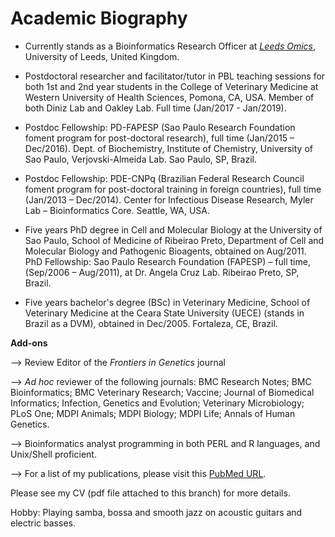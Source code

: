 # Academic Biography

* Currently stands as a Bioinformatics Research Officer at [*Leeds Omics*](http://www.leedsomics.org/), University of Leeds, United Kingdom.

* Postdoctoral researcher and facilitator/tutor in PBL teaching sessions for both 1st and 2nd year students in the College of Veterinary Medicine at Western University of Health Sciences, Pomona, CA, USA. Member of both Diniz Lab and Oakley Lab. Full time (Jan/2017 - Jan/2019).

* Postdoc Fellowship: PD-FAPESP (Sao Paulo Research Foundation foment program for post-doctoral research), full time (Jan/2015 – Dec/2016). Dept. of Biochemistry, Institute of Chemistry, University of Sao Paulo, Verjovski-Almeida Lab. Sao Paulo, SP, Brazil.

* Postdoc Fellowship: PDE-CNPq (Brazilian Federal Research Council foment program for post-doctoral training in foreign countries), full time (Jan/2013 – Dec/2014). Center for Infectious Disease Research, Myler Lab – Bioinformatics Core. Seattle, WA, USA.

* Five years PhD degree in Cell and Molecular Biology at the University of Sao Paulo, School of Medicine of Ribeirao Preto, Department of Cell and Molecular Biology and Pathogenic Bioagents, obtained on Aug/2011.
PhD Fellowship: Sao Paulo Research Foundation (FAPESP) – full time, (Sep/2006 – Aug/2011), at Dr. Angela Cruz Lab. Ribeirao Preto, SP, Brazil.

* Five years bachelor's degree (BSc) in Veterinary Medicine, School of Veterinary Medicine at the Ceara State University (UECE) (stands in Brazil as a DVM), obtained in Dec/2005. Fortaleza, CE, Brazil.

**Add-ons**

--> Review Editor of the *Frontiers in Genetics* journal

--> *Ad hoc* reviewer of the following journals: BMC Research Notes; BMC Bioinformatics; BMC Veterinary Research; Vaccine; Journal of Biomedical Informatics; Infection, Genetics and Evolution; Veterinary Microbiology; PLoS One; MDPI Animals; MDPI Biology; MDPI Life; Annals of Human Genetics.

--> Bioinformatics analyst programming in both PERL and R languages, and Unix/Shell proficient.

--> For a list of my publications, please visit this [PubMed URL](https://www.ncbi.nlm.nih.gov/pubmed/?term=(Vasconcelos+EJ%5Bau%5D+OR+Vasconcelos+EJR%5Bau%5D+OR+Rosas+de+Vasconcelos+EJ%5Bau%5D+OR+Rosas+Vasconcelos+EJ%5Bau%5D+)+AND+2005%3A2025%5Bedat%5D).

Please see my CV (pdf file attached to this branch) for more details.

Hobby: Playing samba, bossa and smooth jazz on acoustic guitars and electric basses.
